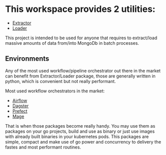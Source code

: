 # This workspace provides 2 utilities:
- [Extractor](extractor/README.md)
- [Loader](loader/README.md)

This project is intended to be used for anyone that requires to extract/load massive amounts of data from/into MongoDb in batch processes.

## Environments
Any of the most used workflow/pipeline orchestrator out there in the market can benefit from Extractor/Loader package, those are generally written in python, which is convenient but not really performant.

Most used workflow orchestrators in the market:
- [Airflow](https://airflow.apache.org/)
- [Dagster](https://dagster.io/)
- [Prefect](https://www.prefect.io/)
- [Mage](https://docs.mage.ai/)

That is when those packages become really handy. You may use them as packages on your go projects, build and use as binary or just use images with already built binaries in your kubernetes pods.
This packages are simple, compact and make use of go power and concurrency to delivery the fastes and most performant routines.
